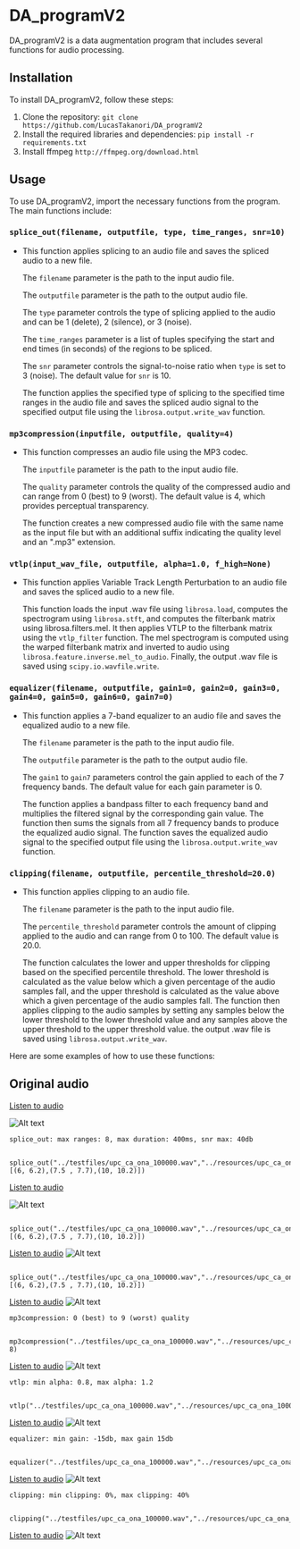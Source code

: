 # DA_programV2

DA_programV2 is a data augmentation program that includes several functions for audio processing.

## Installation

To install DA_programV2, follow these steps:

1. Clone the repository: `git clone https://github.com/LucasTakanori/DA_programV2`
2. Install the required libraries and dependencies: `pip install -r requirements.txt`
3. Install ffmpeg `http://ffmpeg.org/download.html`

## Usage

To use DA_programV2, import the necessary functions from the program. The main functions include:

### `splice_out(filename, outputfile, type, time_ranges, snr=10)`
-  This function applies splicing to an audio file and saves the spliced audio to a new file. 

    The `filename` parameter is the path to the input audio file. 
    
    The `outputfile` parameter is the path to the output audio file. 
    
    The `type` parameter controls the type of splicing applied to the audio and can be 1 (delete), 2 (silence), or 3 (noise). 
    
    The `time_ranges` parameter is a list of tuples specifying the start and end times (in seconds) of the regions to be spliced. 
    
    The `snr` parameter controls the signal-to-noise ratio when `type` is set to 3 (noise). The default value for `snr` is 10. 
    
    The function applies the specified type of splicing to the specified time ranges in the audio file and saves the spliced audio signal to the specified output file using the `librosa.output.write_wav` function.

### `mp3compression(inputfile, outputfile, quality=4)`
-   This function compresses an audio file using the MP3 codec. 

    The `inputfile` parameter is the path to the input audio file. 
    
    The `quality` parameter controls the quality of the compressed audio and can range from 0 (best) to 9 (worst). The default value is 4, which provides perceptual transparency. 
    
    The function creates a new compressed audio file with the same name as the input file but with an additional suffix indicating the quality level and an ".mp3" extension.

### `vtlp(input_wav_file, outputfile, alpha=1.0, f_high=None)`
-   This function applies Variable Track Length Perturbation to an audio file and saves the spliced audio to a new file. 

    This function loads the input .wav file using `librosa.load`, computes the spectrogram using `librosa.stft`, and computes the filterbank matrix using librosa.filters.mel. It then applies VTLP to the filterbank matrix using the `vtlp_filter` function. The mel spectrogram is computed using the warped filterbank matrix and inverted to audio using `librosa.feature.inverse.mel_to_audio`. Finally, the output .wav file is saved using `scipy.io.wavfile.write`.

### `equalizer(filename, outputfile, gain1=0, gain2=0, gain3=0, gain4=0, gain5=0, gain6=0, gain7=0)`
-   This function applies a 7-band equalizer to an audio file and saves the equalized audio to a new file. 

    The `filename` parameter is the path to the input audio file. 
    
    The `outputfile` parameter is the path to the output audio file. 
    
    The `gain1` to `gain7` parameters control the gain applied to each of the 7 frequency bands. The default value for each gain parameter is 0. 
    
    The function applies a bandpass filter to each frequency band and multiplies the filtered signal by the corresponding gain value. The function then sums the signals from all 7 frequency bands to produce the equalized audio signal. The function saves the equalized audio signal to the specified output file using the `librosa.output.write_wav` function.

### `clipping(filename, outputfile, percentile_threshold=20.0)`
-   This function applies clipping to an audio file. 

    The `filename` parameter is the path to the input audio file. 
    
    The `percentile_threshold` parameter controls the amount of clipping applied to the audio and can range from 0 to 100. The default value is 20.0. 
    
    The function calculates the lower and upper thresholds for clipping based on the specified percentile threshold. The lower threshold is calculated as the value below which a given percentage of the audio samples fall, and the upper threshold is calculated as the value above which a given percentage of the audio samples fall. The function then applies clipping to the audio samples by setting any samples below the lower threshold to the lower threshold value and any samples above the upper threshold to the upper threshold value. the output .wav file is saved using `librosa.output.write_wav`.

Here are some examples of how to use these functions:

## Original audio

[Listen to audio](resources/upc_ca_ona_100000.wav)

![Alt text](resources/upc_ca_ona_100000.png)
   
`splice_out: max ranges: 8, max duration: 400ms, snr max: 40db`
        
        splice_out("../testfiles/upc_ca_ona_100000.wav","../resources/upc_ca_ona_100000SPLICE1.wav",1,[(6, 6.2),(7.5 , 7.7),(10, 10.2)])

[Listen to audio](resources/upc_ca_ona_100000SPLICE1.wav)

![Alt text](resources/SPLICE1.png)

        splice_out("../testfiles/upc_ca_ona_100000.wav","../resources/upc_ca_ona_100000SPLICE2.wav",2,[(6, 6.2),(7.5 , 7.7),(10, 10.2)])

[Listen to audio](resources/upc_ca_ona_100000SPLICE2.wav)
![Alt text](resources/SPLICE2.png)

        splice_out("../testfiles/upc_ca_ona_100000.wav","../resources/upc_ca_ona_100000SPLICE3.wav",3,[(6, 6.2),(7.5 , 7.7),(10, 10.2)])

[Listen to audio](resources/upc_ca_ona_100000SPLICE3.wav)
![Alt text](resources/SPLICE3.png)

`mp3compression: 0 (best) to 9 (worst) quality`

        mp3compression("../testfiles/upc_ca_ona_100000.wav","../resources/upc_ca_ona_100000mp3.wav", 8)

[Listen to audio](resources/upc_ca_ona_100000mp3.wav)
![Alt text](resources/mp3.png)

`vtlp: min alpha: 0.8, max alpha: 1.2`

        vtlp("../testfiles/upc_ca_ona_100000.wav","../resources/upc_ca_ona_100000vtlp.wav",1.2)

[Listen to audio](resources/upc_ca_ona_100000vtlp.wav)
![Alt text](resources/vtlp.png)

`equalizer: min gain: -15db, max gain 15db`

        equalizer("../testfiles/upc_ca_ona_100000.wav","../resources/upc_ca_ona_100000EQ.wav",-15,-15,-15,-15,-15,-15,-15)

[Listen to audio](resources/upc_ca_ona_100000EQ.wav)
![Alt text](resources/EQ.png)

`clipping: min clipping: 0%, max clipping: 40%`

        clipping("../testfiles/upc_ca_ona_100000.wav","../resources/upc_ca_ona_100000Clipping.wav",5)

[Listen to audio](resources/upc_ca_ona_100000Clipping.wav)
![Alt text](resources/Clipping.png)

